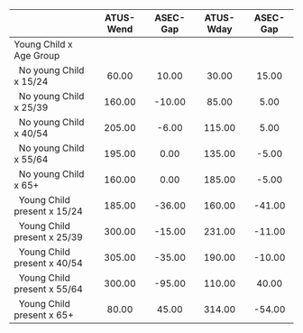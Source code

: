 
|                      |    ATUS-Wend |     ASEC-Gap |    ATUS-Wday |     ASEC-Gap |
| -------------------- | :----------: | :----------: | :----------: | :----------: |
| Young Child x Age Group |              |              |              |              |
| &nbsp;&nbsp;No young Child x 15/24 |        60.00 |        10.00 |        30.00 |        15.00 |
| &nbsp;&nbsp;No young Child x 25/39 |       160.00 |       -10.00 |        85.00 |         5.00 |
| &nbsp;&nbsp;No young Child x 40/54 |       205.00 |        -6.00 |       115.00 |         5.00 |
| &nbsp;&nbsp;No young Child x 55/64 |       195.00 |         0.00 |       135.00 |        -5.00 |
| &nbsp;&nbsp;No young Child x 65+ |       160.00 |         0.00 |       185.00 |        -5.00 |
| &nbsp;&nbsp;Young Child present x 15/24 |       185.00 |       -36.00 |       160.00 |       -41.00 |
| &nbsp;&nbsp;Young Child present x 25/39 |       300.00 |       -15.00 |       231.00 |       -11.00 |
| &nbsp;&nbsp;Young Child present x 40/54 |       305.00 |       -35.00 |       190.00 |       -10.00 |
| &nbsp;&nbsp;Young Child present x 55/64 |       300.00 |       -95.00 |       110.00 |        40.00 |
| &nbsp;&nbsp;Young Child present x 65+ |        80.00 |        45.00 |       314.00 |       -54.00 |

